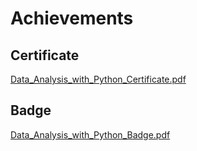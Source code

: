 

# Achievements
## Certificate
[Data_Analysis_with_Python_Certificate.pdf](https://prod-files-secure.s3.us-west-2.amazonaws.com/03e82b26-cccb-4906-bb56-adabcbdc0655/1aa3a050-2338-4a85-85d5-899bad17a31c/Data_Analysis_with_Python_Certificate.pdf?X-Amz-Algorithm=AWS4-HMAC-SHA256&X-Amz-Content-Sha256=UNSIGNED-PAYLOAD&X-Amz-Credential=AKIAT73L2G45GO43JXI4%2F20241108%2Fus-west-2%2Fs3%2Faws4_request&X-Amz-Date=20241108T171316Z&X-Amz-Expires=3600&X-Amz-Signature=d5a5e5598b0861d55c41004ac2036a6573239e64afdf7088941063789f7bb7da&X-Amz-SignedHeaders=host&x-id=GetObject)
## Badge
[Data_Analysis_with_Python_Badge.pdf](https://prod-files-secure.s3.us-west-2.amazonaws.com/03e82b26-cccb-4906-bb56-adabcbdc0655/4fa9bcf8-b584-40dd-8775-c0bfadf6a6f0/Data_Analysis_with_Python_Badge.pdf?X-Amz-Algorithm=AWS4-HMAC-SHA256&X-Amz-Content-Sha256=UNSIGNED-PAYLOAD&X-Amz-Credential=AKIAT73L2G45GO43JXI4%2F20241108%2Fus-west-2%2Fs3%2Faws4_request&X-Amz-Date=20241108T171316Z&X-Amz-Expires=3600&X-Amz-Signature=a94d8c29bd52472031f9f42c8da6cf94e285d2d98517e4494a87e2894d303a9e&X-Amz-SignedHeaders=host&x-id=GetObject)
